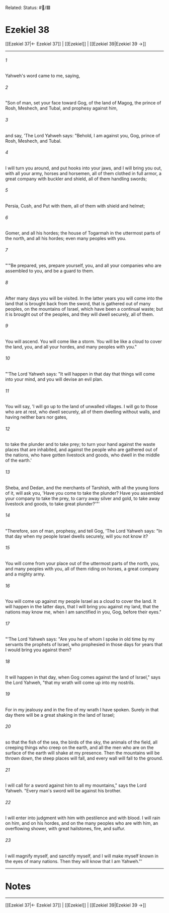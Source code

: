 Related:
Status: #📖/🟥
# Ezekiel 38

[[Ezekiel 37|← Ezekiel 37]] | [[Ezekiel]] | [[Ezekiel 39|Ezekiel 39 →]]
***



###### 1 
Yahweh's word came to me, saying, 

###### 2 
"Son of man, set your face toward Gog, of the land of Magog, the prince of Rosh, Meshech, and Tubal, and prophesy against him, 

###### 3 
and say, 'The Lord Yahweh says: "Behold, I am against you, Gog, prince of Rosh, Meshech, and Tubal. 

###### 4 
I will turn you around, and put hooks into your jaws, and I will bring you out, with all your army, horses and horsemen, all of them clothed in full armor, a great company with buckler and shield, all of them handling swords; 

###### 5 
Persia, Cush, and Put with them, all of them with shield and helmet; 

###### 6 
Gomer, and all his hordes; the house of Togarmah in the uttermost parts of the north, and all his hordes; even many peoples with you. 

###### 7 
"'"Be prepared, yes, prepare yourself, you, and all your companies who are assembled to you, and be a guard to them. 

###### 8 
After many days you will be visited. In the latter years you will come into the land that is brought back from the sword, that is gathered out of many peoples, on the mountains of Israel, which have been a continual waste; but it is brought out of the peoples, and they will dwell securely, all of them. 

###### 9 
You will ascend. You will come like a storm. You will be like a cloud to cover the land, you, and all your hordes, and many peoples with you." 

###### 10 
"'The Lord Yahweh says: "It will happen in that day that things will come into your mind, and you will devise an evil plan. 

###### 11 
You will say, 'I will go up to the land of unwalled villages. I will go to those who are at rest, who dwell securely, all of them dwelling without walls, and having neither bars nor gates, 

###### 12 
to take the plunder and to take prey; to turn your hand against the waste places that are inhabited, and against the people who are gathered out of the nations, who have gotten livestock and goods, who dwell in the middle of the earth.' 

###### 13 
Sheba, and Dedan, and the merchants of Tarshish, with all the young lions of it, will ask you, 'Have you come to take the plunder? Have you assembled your company to take the prey, to carry away silver and gold, to take away livestock and goods, to take great plunder?'"' 

###### 14 
"Therefore, son of man, prophesy, and tell Gog, 'The Lord Yahweh says: "In that day when my people Israel dwells securely, will you not know it? 

###### 15 
You will come from your place out of the uttermost parts of the north, you, and many peoples with you, all of them riding on horses, a great company and a mighty army. 

###### 16 
You will come up against my people Israel as a cloud to cover the land. It will happen in the latter days, that I will bring you against my land, that the nations may know me, when I am sanctified in you, Gog, before their eyes." 

###### 17 
"'The Lord Yahweh says: "Are you he of whom I spoke in old time by my servants the prophets of Israel, who prophesied in those days for years that I would bring you against them? 

###### 18 
It will happen in that day, when Gog comes against the land of Israel," says the Lord Yahweh, "that my wrath will come up into my nostrils. 

###### 19 
For in my jealousy and in the fire of my wrath I have spoken. Surely in that day there will be a great shaking in the land of Israel; 

###### 20 
so that the fish of the sea, the birds of the sky, the animals of the field, all creeping things who creep on the earth, and all the men who are on the surface of the earth will shake at my presence. Then the mountains will be thrown down, the steep places will fall, and every wall will fall to the ground. 

###### 21 
I will call for a sword against him to all my mountains," says the Lord Yahweh. "Every man's sword will be against his brother. 

###### 22 
I will enter into judgment with him with pestilence and with blood. I will rain on him, and on his hordes, and on the many peoples who are with him, an overflowing shower, with great hailstones, fire, and sulfur. 

###### 23 
I will magnify myself, and sanctify myself, and I will make myself known in the eyes of many nations. Then they will know that I am Yahweh."'

---
# Notes


***
[[Ezekiel 37|← Ezekiel 37]] | [[Ezekiel]] | [[Ezekiel 39|Ezekiel 39 →]]
